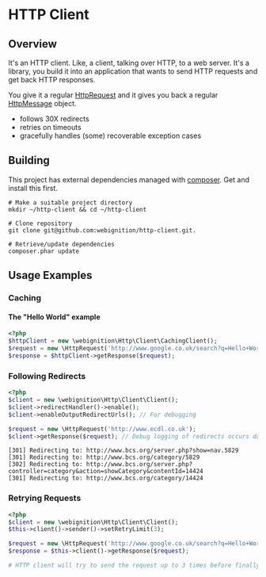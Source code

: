 HTTP Client
===========

Overview
--------

It's an HTTP client. Like, a client, talking over HTTP, to a web server. It's a library, you build it into an application that wants to send HTTP requests and get back HTTP responses.

You give it a regular [HttpRequest][1] and it gives you back a regular [HttpMessage][2] object.

* follows 30X redirects
* retries on timeouts
* gracefully handles (some) recoverable exception cases

[1]: http://php.net/manual/en/class.httprequest.php "PHP HttpRequest"
[2]: http://php.net/manual/en/class.httpmessage.php "PHP HttpMessage"

Building
--------

This project has external dependencies managed with [composer][1]. Get and install this first.

    # Make a suitable project directory
    mkdir ~/http-client && cd ~/http-client

    # Clone repository
    git clone git@github.com:webignition/http-client.git.

    # Retrieve/update dependencies
    composer.phar update


Usage Examples
--------------

### Caching

#### The "Hello World" example

```php
<?php
$httpClient = new \webignition\Http\Client\CachingClient();
$request = new \HttpRequest('http://www.google.co.uk/search?q=Hello+World');
$response = $httpClient->getResponse($request);
```
### Following Redirects

```php
<?php
$client = new \webignition\Http\Client\Client();
$client->redirectHandler()->enable();
$client->enableOutputRedirectUrls(); // For debugging

$request = new \HttpRequest('http://www.ecdl.co.uk');
$client->getResponse($request); // Debug logging of redirects occurs during request
```

    [301] Redirecting to: http://www.bcs.org/server.php?show=nav.5829
    [301] Redirecting to: http://www.bcs.org/category/5829
    [302] Redirecting to: http://www.bcs.org/server.php?controller=category&action=showCategory&contentId=14424
    [301] Redirecting to: http://www.bcs.org/category/14424

### Retrying Requests

```php
<?php
$client = new \webignition\Http\Client\Client();
$this->client()->sender()->setRetryLimit(3);

$request = new \HttpRequest('http://www.google.co.uk/search?q=Hello+World');    
$response = $this->client()->getResponse($request);

# HTTP client will try to send the request up to 3 times before finally failing
```